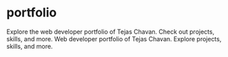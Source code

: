 # portfolio
Explore the web developer portfolio of Tejas Chavan. Check out projects, skills, and more. Web developer portfolio of Tejas Chavan. Explore projects, skills, and more.
